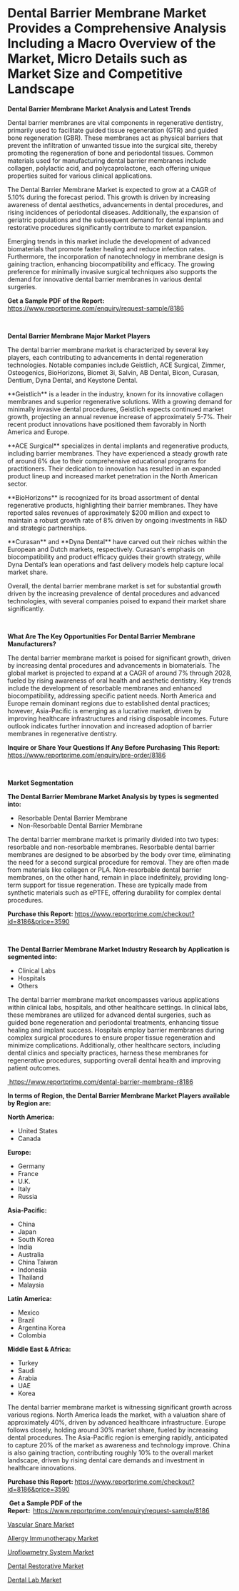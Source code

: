 <p><h1>Dental Barrier Membrane Market Provides a Comprehensive Analysis Including a Macro Overview of the Market, Micro Details such as Market Size and Competitive Landscape</h1></p><p><strong>Dental Barrier Membrane Market Analysis and Latest Trends</strong></p>
<p><p>Dental barrier membranes are vital components in regenerative dentistry, primarily used to facilitate guided tissue regeneration (GTR) and guided bone regeneration (GBR). These membranes act as physical barriers that prevent the infiltration of unwanted tissue into the surgical site, thereby promoting the regeneration of bone and periodontal tissues. Common materials used for manufacturing dental barrier membranes include collagen, polylactic acid, and polycaprolactone, each offering unique properties suited for various clinical applications.</p><p>The Dental Barrier Membrane Market is expected to grow at a CAGR of 5.10% during the forecast period. This growth is driven by increasing awareness of dental aesthetics, advancements in dental procedures, and rising incidences of periodontal diseases. Additionally, the expansion of geriatric populations and the subsequent demand for dental implants and restorative procedures significantly contribute to market expansion. </p><p>Emerging trends in this market include the development of advanced biomaterials that promote faster healing and reduce infection rates. Furthermore, the incorporation of nanotechnology in membrane design is gaining traction, enhancing biocompatibility and efficacy. The growing preference for minimally invasive surgical techniques also supports the demand for innovative dental barrier membranes in various dental surgeries.</p></p>
<p><strong>Get a Sample PDF of the Report:&nbsp;</strong> <a href="https://www.reportprime.com/enquiry/request-sample/8186?utm_campaign=36&utm_medium=2&utm_source=Github&utm_content=ia&utm_term=19032025&utm_id=dental-barrier-membrane">https://www.reportprime.com/enquiry/request-sample/8186</a></p>
<p>&nbsp;</p>
<p><strong>Dental Barrier Membrane Major Market Players</strong></p>
<p><p>The dental barrier membrane market is characterized by several key players, each contributing to advancements in dental regeneration technologies. Notable companies include Geistlich, ACE Surgical, Zimmer, Osteogenics, BioHorizons, Biomet 3i, Salvin, AB Dental, Bicon, Curasan, Dentium, Dyna Dental, and Keystone Dental.</p><p>**Geistlich** is a leader in the industry, known for its innovative collagen membranes and superior regenerative solutions. With a growing demand for minimally invasive dental procedures, Geistlich expects continued market growth, projecting an annual revenue increase of approximately 5-7%. Their recent product innovations have positioned them favorably in North America and Europe.</p><p>**ACE Surgical** specializes in dental implants and regenerative products, including barrier membranes. They have experienced a steady growth rate of around 6% due to their comprehensive educational programs for practitioners. Their dedication to innovation has resulted in an expanded product lineup and increased market penetration in the North American sector.</p><p>**BioHorizons** is recognized for its broad assortment of dental regenerative products, highlighting their barrier membranes. They have reported sales revenues of approximately $200 million and expect to maintain a robust growth rate of 8% driven by ongoing investments in R&D and strategic partnerships.</p><p>**Curasan** and **Dyna Dental** have carved out their niches within the European and Dutch markets, respectively. Curasan's emphasis on biocompatibility and product efficacy guides their growth strategy, while Dyna Dental’s lean operations and fast delivery models help capture local market share.</p><p>Overall, the dental barrier membrane market is set for substantial growth driven by the increasing prevalence of dental procedures and advanced technologies, with several companies poised to expand their market share significantly.</p></p>
<p>&nbsp;</p>
<p><strong>What Are The Key Opportunities For Dental Barrier Membrane Manufacturers?</strong></p>
<p><p>The dental barrier membrane market is poised for significant growth, driven by increasing dental procedures and advancements in biomaterials. The global market is projected to expand at a CAGR of around 7% through 2028, fueled by rising awareness of oral health and aesthetic dentistry. Key trends include the development of resorbable membranes and enhanced biocompatibility, addressing specific patient needs. North America and Europe remain dominant regions due to established dental practices; however, Asia-Pacific is emerging as a lucrative market, driven by improving healthcare infrastructures and rising disposable incomes. Future outlook indicates further innovation and increased adoption of barrier membranes in regenerative dentistry.</p></p>
<p><strong>Inquire or Share Your Questions If Any Before Purchasing This Report:</strong> <a href="https://www.reportprime.com/enquiry/pre-order/8186?utm_campaign=36&utm_medium=2&utm_source=Github&utm_content=ia&utm_term=19032025&utm_id=dental-barrier-membrane">https://www.reportprime.com/enquiry/pre-order/8186</a></p>
<p>&nbsp;</p>
<p><strong>Market Segmentation</strong></p>
<p><strong>The Dental Barrier Membrane Market Analysis by types is segmented into:</strong></p>
<p><ul><li>Resorbable Dental Barrier Membrane</li><li>Non-Resorbable Dental Barrier Membrane</li></ul></p>
<p><p>The dental barrier membrane market is primarily divided into two types: resorbable and non-resorbable membranes. Resorbable dental barrier membranes are designed to be absorbed by the body over time, eliminating the need for a second surgical procedure for removal. They are often made from materials like collagen or PLA. Non-resorbable dental barrier membranes, on the other hand, remain in place indefinitely, providing long-term support for tissue regeneration. These are typically made from synthetic materials such as ePTFE, offering durability for complex dental procedures.</p></p>
<p><strong>Purchase this Report:&nbsp;</strong><a href="https://www.reportprime.com/checkout?id=8186&price=3590&utm_campaign=36&utm_medium=2&utm_source=Github&utm_content=ia&utm_term=19032025&utm_id=dental-barrier-membrane">https://www.reportprime.com/checkout?id=8186&price=3590</a></p>
<p>&nbsp;</p>
<p><strong>The Dental Barrier Membrane Market Industry Research by Application is segmented into:</strong></p>
<p><ul><li>Clinical Labs</li><li>Hospitals</li><li>Others</li></ul></p>
<p><p>The dental barrier membrane market encompasses various applications within clinical labs, hospitals, and other healthcare settings. In clinical labs, these membranes are utilized for advanced dental surgeries, such as guided bone regeneration and periodontal treatments, enhancing tissue healing and implant success. Hospitals employ barrier membranes during complex surgical procedures to ensure proper tissue regeneration and minimize complications. Additionally, other healthcare sectors, including dental clinics and specialty practices, harness these membranes for regenerative procedures, supporting overall dental health and improving patient outcomes.</p></p>
<p><a href="https://www.reportprime.com/dental-barrier-membrane-r8186?utm_campaign=36&utm_medium=2&utm_source=Github&utm_content=ia&utm_term=19032025&utm_id=dental-barrier-membrane">&nbsp;https://www.reportprime.com/dental-barrier-membrane-r8186</a></p>
<p><strong>In terms of Region, the Dental Barrier Membrane Market Players available by Region are:</strong></p>
<p>
    <p> <strong> North America: </strong>
        <ul>
            <li>United States</li>
            <li>Canada</li>
        </ul>
        </p> 
    <p> <strong> Europe: </strong>
        <ul>
            <li>Germany</li>
            <li>France</li>
            <li>U.K.</li>
            <li>Italy</li>
            <li>Russia</li>
        </ul>
        </p> 
    <p> <strong> Asia-Pacific: </strong>
        <ul>
            <li>China</li>
            <li>Japan</li>
            <li>South Korea</li>
            <li>India</li>
            <li>Australia</li>
            <li>China Taiwan</li>
            <li>Indonesia</li>
            <li>Thailand</li>
            <li>Malaysia</li>
        </ul>
        </p> 
    <p> <strong> Latin America: </strong>
        <ul>
            <li>Mexico</li>
            <li>Brazil</li>
            <li>Argentina Korea</li>
            <li>Colombia</li>
        </ul>
        </p> 
    <p> <strong> Middle East & Africa: </strong>
        <ul>
            <li>Turkey</li>
            <li>Saudi</li>
            <li>Arabia</li>
            <li>UAE</li>
            <li>Korea</li>
        </ul>
    </p>
    </p>
<p><p>The dental barrier membrane market is witnessing significant growth across various regions. North America leads the market, with a valuation share of approximately 40%, driven by advanced healthcare infrastructure. Europe follows closely, holding around 30% market share, fueled by increasing dental procedures. The Asia-Pacific region is emerging rapidly, anticipated to capture 20% of the market as awareness and technology improve. China is also gaining traction, contributing roughly 10% to the overall market landscape, driven by rising dental care demands and investment in healthcare innovations.</p></p>
<p><strong>Purchase this Report: </strong><a href="https://www.reportprime.com/checkout?id=8186&price=3590&utm_campaign=36&utm_medium=2&utm_source=Github&utm_content=ia&utm_term=19032025&utm_id=dental-barrier-membrane">https://www.reportprime.com/checkout?id=8186&price=3590</a></p>
<p>&nbsp;<strong>Get a Sample PDF of the Report:&nbsp;&nbsp;</strong><a href="https://www.reportprime.com/enquiry/request-sample/8186?utm_campaign=36&utm_medium=2&utm_source=Github&utm_content=ia&utm_term=19032025&utm_id=dental-barrier-membrane">https://www.reportprime.com/enquiry/request-sample/8186</a></p>
<p><strong></strong></p>
<p><p><a href="https://github.com/keohannchavo/Market-Research-Report-List-1/blob/main/vascular-snare-market.md?utm_campaign=36&utm_medium=2&utm_source=Github&utm_content=ia&utm_term=19032025&utm_id=dental-barrier-membrane">Vascular Snare Market</a></p><p><a href="https://github.com/ssaradulai/Market-Research-Report-List-1/blob/main/allergy-immunotherapy-market.md?utm_campaign=36&utm_medium=2&utm_source=Github&utm_content=ia&utm_term=19032025&utm_id=dental-barrier-membrane">Allergy Immunotherapy Market</a></p><p><a href="https://github.com/elroddrewspm/Market-Research-Report-List-1/blob/main/uroflowmetry-system-market.md?utm_campaign=36&utm_medium=2&utm_source=Github&utm_content=ia&utm_term=19032025&utm_id=dental-barrier-membrane">Uroflowmetry System Market</a></p><p><a href="https://github.com/helmeludu/Market-Research-Report-List-1/blob/main/dental-restorative-market.md?utm_campaign=36&utm_medium=2&utm_source=Github&utm_content=ia&utm_term=19032025&utm_id=dental-barrier-membrane">Dental Restorative Market</a></p><p><a href="https://github.com/dukerghostki/Market-Research-Report-List-1/blob/main/dental-lab-market.md?utm_campaign=36&utm_medium=2&utm_source=Github&utm_content=ia&utm_term=19032025&utm_id=dental-barrier-membrane">Dental Lab Market</a></p></p>